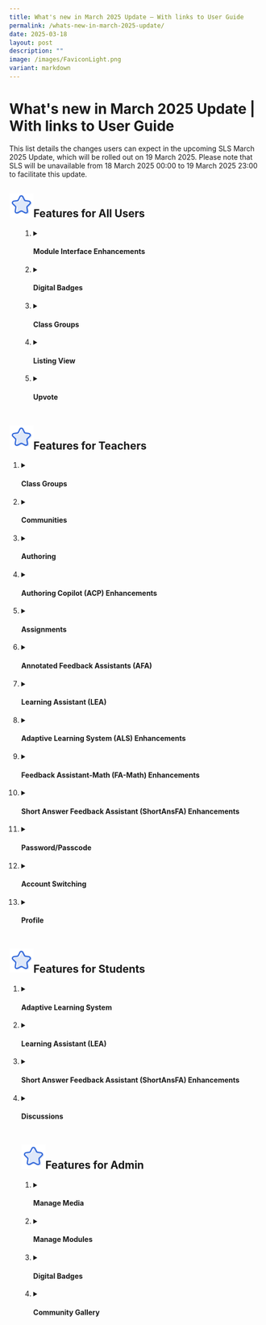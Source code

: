 ```yaml
---
title: What's new in March 2025 Update – With links to User Guide
permalink: /whats-new-in-march-2025-update/
date: 2025-03-18
layout: post
description: ""
image: /images/FaviconLight.png
variant: markdown
---
```

<h1>What's new in March 2025 Update | With links to User Guide</h1>
<p>This list details the changes users can expect in the upcoming SLS March 2025 Update, which will be rolled out on 19 March 2025. Please note that SLS will be unavailable from 18 March 2025 00:00 to 19 March 2025 23:00 to facilitate this update.</p>
<h2><img src="/images/Icons/Star.svg" style="width:3rem; display: inline;">Features for All Users</h2>
<ul>
<ol>
<li><details><summary><h4>Module Interface Enhancements</h4></summary>
<ol>
<li>Teachers and students can choose between "Standard” and “Wide” modes for modules under “Appearance Settings”. </li>
<li>The left menu can be pinned for easy reference to the module plan.</li>
<li>The navigation bar at the bottom of the module is enhanced for easier navigation across pages, activities and sections.</li>
<li> A “Top” button is also added for quick navigation to the top of each page.</li>
</ol></details></li>

<li><details><summary><h4>Digital Badges</h4></summary>
<ol>
<li><a target="_blank" href="/teacher-user-guide/gamify/game-stories-and-collectibles/">Digital badges</a> can be earned by students and teachers (as students) upon meeting set conditions when attempting MOE Library modules.</li>
<li>These digital badges will be displayed on their <a target="_blank" href="/teacher-user-guide/customise/view-and-edit-profile/">Profile subpages</a>, which can be viewed by clicking on their avatars.</li>
</ol>
</details></li>
<li><details><summary><h4>Class Groups</h4></summary>
<ol>
<li>Teachers and students can click on the class group icon in the top left corner of their assignment to navigate back to their class group.</li>
<li>Teachers and students can view each class group forum topic and poll as a unique page with a unique URL.</li>
<li>Teachers and students can search for their class groups in the Class Groups listing page using the search bar.</li>
<li>The user interface for class groups has been enhanced. When viewing members in class groups, teachers and students can see the listing of all members, including their avatars.</li>
</ol>
</details></li>
<li><details><summary><h4>Listing View</h4></summary>
<ol><li><a target="_blank" href="/student-user-guide/discover/access-self-study-resources/">Resource</a> and <a target="_blank" href="/teacher-user-guide/assess/view-assignments/">assignment listings</a> will default to the list view. The system will retain teachers' and students' preferred view based on their last access on the same device.</li>
</ol></details></li>
<li><details><summary><h4>Upvote</h4></summary>
<ol>
<li><a target="_blank" href="/teacher-user-guide/collaborate/post-and-comment-in-the-forum/">Teachers</a> and <a target="_blank" href="/student-user-guide/collaborate/posting-on-a-discussion-topic/">students</a> can vote for posts in discussions and class group forums. This feature can be enabled or disabled by teachers.</li>
<li>Teachers and students can <a target="_blank" href="/teacher-user-guide/discover/leave-reviews/">vote</a> for modules in the MOE Library (for both teachers and students) and the Community Gallery (for teachers only). They can also <a target="_blank" href="/teacher-user-guide/discover/search-for-resources/">sort</a> their search results by “Most Voted ".</li>

</ol>
<li><details><summary><h4>Discussions and Forums</h4></summary>
<ol>
<li><a target="_blank" href="/teacher-user-guide/collaborate/post-and-comment-in-the-forum/">Teachers</a> and <a target="_blank" href="/student-user-guide/collaborate/comment-in-the-forum/">students</a> can view the latest comments for each post in discussions and class group forums without needing to open the post. They can also sort posts by “Latest” and “Most Voted”.</li>

<li>Avatars of teachers and students are&nbsp;shown next to their names in posts and comments.</li>

</ol></details></li>

<li><details><summary><h4>Google Enhancements</h4></summary>
<ol>
<li>When viewing Google documents, a <a target="_blank" href="/teacher-user-guide/collaborate/attach-google-files/">tooltip</a> has been added to indicate which Google Drive account the file is shared with.</li>
</ol>
</details></li>
	
<li><details><summary><h4>Module Credits</h4></summary>
<ol>
<li>Teachers and students can see who created the module in MOE Library (for both teachers and students) or Community Gallery (for teachers only) and to whom it is credited under the <a target="_blank" href="/teacher-user-guide/discover/view-module-details/">Module Details</a> subpage. Clicking on the names of the authors and contributors will open their Profile subpages.</li>
</ol>
</details></li>
</details></li></ol>
	</ul>

<h2><img src="/images/Icons/Star.svg" style="width:3rem; display: inline;">Features for Teachers</h2>
<ol>
<li><details><summary><h4>Class Groups</h4></summary>
<ol>
<li>Teachers can update their class group settings to enable direct join requests via <a target="_blank" href="/teacher-user-guide/organise/create-class-groups-and-communities/">a class group URL</a>. They will have the ability to review and <a target="_blank" href="/teacher-user-guide/organise/add-teachers-as-students-to-a-class-group/">approve or reject</a> these requests. Notifications will be sent to both teachers and students once a request has been approved.</li>
<li> Owners and co-teachers of class groups can <a target="_blank" href="/teacher-user-guide/organise/view-and-restore-past-class-groups/">restore past class groups</a> as active class groups.</li>
<li>Teachers can now set class group expiry year to <a target="_blank" href="/teacher-user-guide/organise/create-class-groups-and-communities/">"No Expiry”</a>.</li>
<li>Teachers will no longer be added as liaison teachers when their Teacher-as-Student accounts are added to class groups.</li>
<li><a target="_blank" href="/teacher-user-guide/organise/manage-class-group-resources/">Teachers</a> can see the name of the teacher who is editing the class group resource when they try to resume or edit the resource.</li>
</ol>
</details></li>
<li><details><summary><h4>Communities</h4></summary>
<ol>
<li>Teachers can <a target="_blank" href="/teacher-user-guide/organise/create-class-groups-and-communities/"> create communities</a> to collaborate and share resources with other teachers.</li>
<li>Teachers can <a target="_blank" href="/teacher-user-guide/organise/create-class-groups-and-communities/">search for and request to join communities</a> in “Browse Communities”.</li>
<li>Community owners can <a target="_blank" href="/teacher-user-guide/organise/create-class-groups-and-communities/">review and manage membership requests</a>, approving or rejecting them as needed. Teachers will receive notifications once their requests to join the community are approved.</li>
<li>Teachers can convert existing class groups into communities.</li>
</ol>
</details></li>
<li><details><summary><h4>Authoring</h4></summary>
<ol>
<li><strong>Prioritisation</strong>: Teachers can select topics/subtopics for ALS to prioritise in recommending to students in class groups, and alert students to these recommendations by sending notifications.</li>
<li><strong>Linked Activities</strong>: Teachers can <a target="_blank" href="/teacher-user-guide/discover/link-activities-in-als-content/">link activities</a>  to be recommended in a series in ALS.</li>
</ol>
</details></li>
<li><details><summary><h4>Authoring Copilot (ACP) Enhancements</h4></summary>
<ol>
<li>Teachers can <a target="_blank" href="/teacher-user-guide/author/use-authoring-copilot-to-create-new-activities-components/">upload more than one knowledge base</a> as reference for ACP when generating content, which can be used across different sections in a module.</li>
<li>Teachers can <a target="_blank" href="/teacher-user-guide/author/use-authoring-copilot-to-create-new-activities-components/">upload PDFs and images</a> as part of the section knowledge base.</li>
</ol>
</details></li>
<li><details><summary><h4>Assignments</h4></summary>
<ul>
<li><strong>Linked Assignments:</strong>
<ol>
<li>Teachers can assign modules as <a target="_blank" href="/teacher-user-guide/assign/create-assignments/">linked assignments</a> within and across multiple class groups. While editing the assigned module, all linked assignments will be paused, and  <a target="_blank" href="/teacher-user-guide/assign/edit-assignments/">changes made will be applied to all linked assignments</a>.</li>
</ol>
</li>
<li><strong>Editing:</strong>
<ol>
<li>Teachers can preview assignments and resources as students after they have been assigned.</li>
<li>Teachers can <a target="_blank" href="/teacher-user-guide/author/add-free-response-questions/">edit</a> the suggested answer field and description in rubrics for Free-Response Questions even after students have attempted them. This also applies to self-study resources.</li>
<li>Teachers can also <a target="_blank" href="/teacher-user-guide/assess/edit-quizzes/">edit</a> certain fields, such as the Quiz Title and Description, after the module has been assigned and students have started attempting the questions in the Quiz. </li>
</ol>
</li>
<li><strong>Google Enhancement:</strong>
<ol>
<li>Teachers can access their students’ Google Response files, including those saved as <a target="_blank" href="/teacher-user-guide/collaborate/attach-google-files/">drafts</a>.</li>
<li>There is improved handling of Google Response questions for team activities.</li>
</ol>
</li>
<li><strong>Print-to-Scan Enhancements</strong>
<ol>
<li>There will be placeholders in the question paper when the question body is empty.</li>
<li>The size of response boxes for Free-Response Questions will vary based on the response size settings.</li>
<li>Students’ handwritten mathematical working can be evaluated using FA-Math after their response sheets are submitted using <a target="_blank" href="/teacher-user-guide/assess/print-to-scan/">Print-To-Scan</a>.</li>
</ol>
</li>
<li><strong>Aggregated Student Response Enhancements</strong>
<ol>
<li>All responses for Free-Response Questions on the Student Responses page will be expanded by default. Action buttons in the Student Responses table will be displayed without requiring students to be selected first.</li>
</ol>
</li>
<li><strong>Heatmap Enhancements</strong>
<ol>
<li>A <a target="_blank" href="/teacher-user-guide/assess/monitor-students-responses-in-an-assignment/">Refresh</a> button is added to the Heatmap for easy retrieval of the most updated Heatmap status.</li>
<li><a target="_blank" href="/teacher-user-guide/assess/monitor-students-responses-in-an-assignment/">Visual indicators</a> atop each question offer a quick overview of student performance; clicking an indicator takes teachers directly to the Student Responses page.</li>
<li>Heatmap indicators now clearly show student participation in ITTs, polls and discussions.</li>
<li>Teachers can filter for sections and activities more easily. </li>
<li>There is improved navigation between Heatmaps and assignments. Teachers can navigate to the activity level of the question/component in the Monitor Assignment page when they click on the "Monitor" icon in interaction boards and Student Responses page.</li>
<li>Teachers will be directed back to the previous page when they click on the back button when they are in interaction boards or Student Responses page. </li>
</ol>
</li>
</ul>
</details></li>
<li><details><summary><h4>Annotated Feedback Assistants (AFA)</h4></summary>
<ol>
<li>Teachers can use <a target="_blank" href="/teacher-user-guide/assess/add-annotated-feedback-assistant/">Annotated Feedback Assistant</a> for Free-Response Questions to provide in-line feedback in the form of annotation cards on student responses.</li>
<li>Teachers can select up to 2 feedback references (suggested answer, rubrics or error tags) for Annotated Feedback Assistant to reference when evaluating students’ responses.</li>
</ol>
</details></li>
<li><details><summary><h4>Learning Assistant (LEA)</h4></summary>
<ol>
<li>Teachers can set up a <a target="_blank" href="/teacher-user-guide/author/activate-learning-assistant-in-interactive-component/">Learning Assistant in a Discussion component</a> to allow students to interact with.</li>
<li>Teachers can select predetermined roles (e.g., Discussion Facilitator, Idea Generator) or customise their own instructions, set interaction limits and add knowledge base(s) for Learning Assistant to anchor its response to.</li>
<li>Teachers can <a target="_blank" href="/teacher-user-guide/author/activate-learning-assistant-in-interactive-component/">view students’ chat history</a> with Learning Assistant.</li>
</ol>
</details></li>
<li><details><summary><h4>Adaptive Learning System (ALS) Enhancements</h4></summary>
<ol>
<li>Teachers can <a target="_blank" href="/teacher-user-guide/author/add-section-adaptive/"> create Section (Adaptive)</a> in a module where they can select the desired learning loop, topic, and assign ALS content directly to students.</li>
<li>Teachers can <a target="_blank" href="/teacher-user-guide/author/add-section-adaptive/">track students’ completion</a> of Section (Adaptive) under the Monitoring Assignment page. They can also view students’ attempts of the Adaptive Learning session in Section (Adaptive).</li>
<li>Teachers can select specific concepts for students to learn or practise in Test Myself in Section (Adaptive).</li>
<li>Teachers can select a new “minimum required to assess your mastery” option when setting the number of questions for Test Myself in Section (Adaptive).</li>
</ol>
</details></li>
<li><details><summary><h4>Feedback Assistant-Math (FA-Math) Enhancements</h4></summary>
<ol>
<li>Teachers can create <a target="_blank" href="/teacher-user-guide/assess/add-mathematics-feedback-assistant/">Multi-Part FA-Math</a> questions where question sub-parts are linked.</li>
<li>Teachers can use FA-Math to <a target="_blank" href="/teacher-user-guide/assess/add-mathematics-feedback-assistant/">create digital manipulatives</a>, including models, inside text/media components and question stems of Multi-Part Questions.</li>
<li>Teachers can use FA-Math in conjunction with <a target="_blank" href="/teacher-user-guide/assess/print-to-scan/">Print-To-Scan</a> to evaluate students’ handwritten mathematical working.</li>
</ol>
</details></li>	
<li><details><summary><h4>Short Answer Feedback Assistant (ShortAnsFA) Enhancements</h4></summary>
<ol>
<li>Teachers can <a target="_blank" href="/teacher-user-guide/assess/add-short-answer-feedback-assistant/">include PDFs/images in the question body and suggested answer</a> for evaluation using Short Answer Feedback Assistant.</li>
</ol>
</details></li>
<li><details><summary><h4>Password/Passcode</h4></summary>
<ol>
<li>Teachers can <a target="_blank" href="/teacher-user-guide/administer/reset-student-passwords-for-classes/">reset password</a> and <a target="_blank" href="/teacher-user-guide/administer/generate-passcode-for-students/">generate temporary passcode</a> for students from the same page.</li>
<li>Teachers can <a target="_blank" href="/teacher-user-guide/administer/generate-passcode-for-students/">generate temporary passcodes</a> for selected students only.</li>
<li>The validity of passcodes has been extended from 2 to <a target="_blank" href="/login-troubleshooting/authentication/reset-sls-password-student/">10 hours</a>. Using passcodes to log in will allow students to bypass the password reset page, which appears if their passwords have expired. </li>
</ol>
</details></li>
<li><details><summary><h4>Account Switching</h4></summary>
<ol>
<li>Teachers will be <a target="_blank" href="/teacher-user-guide/customise/switch-to-student-account/">prompted to switch</a> to their Teacher-as-Student accounts when they access Student Attempt URLs.</li>
</ol>
</details></li>
	<li><details><summary><h4>Profile</h4></summary>
<ol>
<li><a target="_blank" href="/teacher-user-guide/customise/view-and-edit-profile/">Teachers’ Profile subpage</a> will display their SLS contributions, including modules submitted to the Community Gallery, upvotes received, communities joined, and the number of reviews and votes they have given in the MOE Library and Community Gallery.</li>
</ol>
</details></li>
</ol>

<h2><img src="/images/Icons/Star.svg" style="width:3rem; display: inline;">Features for Students</h2>
<ol>
<li><details><summary><h4>Adaptive Learning System</h4></summary>
<ol>
<li>Students can <a target="_blank" href="/student-user-guide/self-study/access-adaptive-learning-system/">see their mastery level</a> after completing a quiz during an Adaptive Learning session.</li>
<li> Students can <a target="_blank" href="/student-user-guide/self-study/access-adaptive-learning-system/">select specific concepts</a> to learn or practise for Test Myself in Adaptive Learning.</li>
<li>Students can select a <a target="_blank" href="/student-user-guide/self-study/access-adaptive-learning-system/">new “minimum required to assess your mastery” option</a> when setting the number of questions for Test Myself in Adaptive Learning.</li>
</ol>
</details></li>
<li><details><summary><h4>Learning Assistant (LEA)</h4></summary>
<ol>
<li>Students can interact with <a target="_blank" href="/student-user-guide/self-study/access-learning-assistant-in-interactive-component/">Learning Assistant in a Discussion component</a>.</li>
</ol>
</details></li>
<li><details><summary><h4>Short Answer Feedback Assistant (ShortAnsFA) Enhancements</h4></summary>
<ol>
<li>Students can <a target="_blank" href="/student-user-guide/assess/about-short-answer-feedback-assistant/">upload PDFs/images</a> as part of their response for assessment by Short Answer Feedback Assistant.</li>
</ol>
</details></li>
<li><details><summary><h4>Discussions</h4></summary>
<ol>
<li>Students will see a “My Post” page for each discussion component which shows their own posts for the discussion.</li>
</ol>
</details></li>

<h2><img src="/images/Icons/Star.svg" style="width:3rem; display: inline;">Features for Admin</h2>
<ol>
<li><details><summary><h4>Manage Media</h4></summary>
<ol>
<li>Content Officers (COs) and Content Approvers (CAs) can upload Media Objects (MOs) directly to “Manage Media”. They can then fill in the necessary IP details on the MO’s subpage before submitting to CAs for approval. Mandatory fields would be pre-filled for MOE-owned MOs.</li>
<li> COs can submit MOs for approval and/or delete them directly from the “Manage Media” listing.</li>
<li>CAs can approve and/or delete MOs directly from the “Manage Media” listing.</li>
<li>COs and CAs can search for MOs under “Manage Media” using the MO’s Universally Unique Identifier (UUID).</li>
	<li>COs and/or CAs will receive notifications of changes to the statuses of their MOs.</li>
	<li>All members of the owner group will be notified 180 days and 1 day before their MOs expire. Once expired, MOs will be automatically unpublished.</li>
</ol>
</details></li>
<li><details><summary><h4>Manage Modules</h4></summary>
<ol>
<li>Content Officers (COs) and Content Approvers (CAs) can create and edit MOE Library modules directly in “Manage Modules”.</li>
<li>New Media Objects (MOs) added or uploaded to draft MOE Library modules, including Text-to-Speech or Speech Evaluation files, are automatically added to "Manage Media."</li>
<li>COs can submit unapproved MOs and their associated draft MOE Library modules to CAs for approval. CAs can then approve or reject the unapproved MOs along with the draft modules.</li>
<li>MOE Library modules are now attributed to their owner groups instead of just “MOE”.</li>
<li>CAs can only download marks and responses for MOE Library modules from their owner groups.</li>
</ol>
</details></li>
<li><details><summary><h4>Digital Badges</h4></summary>
<ol>
<li>Content Officers (COs) and Content Approvers (CAs) can add a new form of collectibles under gamification known as <a target="_blank" href="/admin-user-guide/publish/add-digital-badges-to-a-module/">“Digital Badges”</a> to MOE Library modules.</li>
<li>COs and CAs can also create standalone digital badges and manually award them to Teacher-as-Student and Student accounts by accessing “Manage Digital Badges”. Recipients of the digital badges will be notified accordingly.</li>
</ol>
</details></li>
<li><details><summary><h4>Community Gallery</h4></summary>
<ol>
<li>The “Replace” function for Community Gallery Admin has been removed.</li>
</ol>
</details></li></ol></ol>
